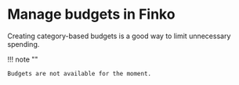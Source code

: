 ﻿# Manage budgets in Finko

Creating category-based budgets is a good way to limit unnecessary spending.

!!! note ""

    Budgets are not available for the moment.